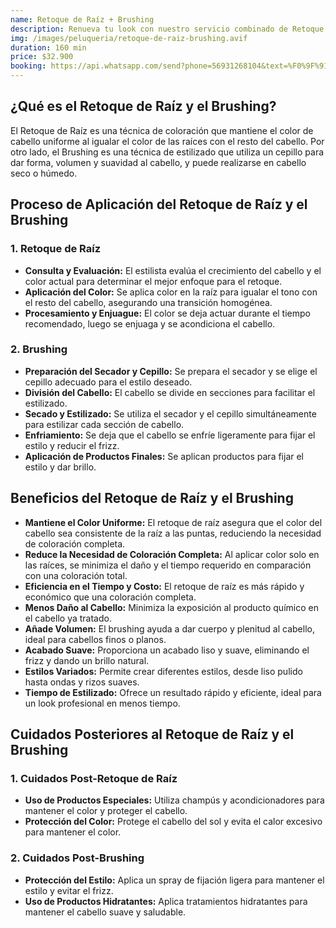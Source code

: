 ```yaml
---
name: Retoque de Raíz + Brushing
description: Renueva tu look con nuestro servicio combinado de Retoque de Raíz y Brushing. Disfruta de un acabado impecable con raíces perfectamente retocadas y un brushing suave y voluminoso, para un cabello radiante y bien cuidado.
img: /images/peluqueria/retoque-de-raiz-brushing.avif
duration: 160 min
price: $32.900
booking: https://api.whatsapp.com/send?phone=56931268104&text=%F0%9F%91%8B%F0%9F%8F%BB%20%C2%A1Hola!%20Quisiera%20agendar%20una%20hora%20para%20el%20retoque%20de%20ra%C3%ADz%20%2B%20brushing.
---
```


## ¿Qué es el Retoque de Raíz y el Brushing?

El Retoque de Raíz es una técnica de coloración que mantiene el color de cabello uniforme al igualar el color de las raíces con el resto del cabello. Por otro lado, el Brushing es una técnica de estilizado que utiliza un cepillo para dar forma, volumen y suavidad al cabello, y puede realizarse en cabello seco o húmedo.

## Proceso de Aplicación del Retoque de Raíz y el Brushing

### 1. Retoque de Raíz

- **Consulta y Evaluación:** El estilista evalúa el crecimiento del cabello y el color actual para determinar el mejor enfoque para el retoque.
- **Aplicación del Color:** Se aplica color en la raíz para igualar el tono con el resto del cabello, asegurando una transición homogénea.
- **Procesamiento y Enjuague:** El color se deja actuar durante el tiempo recomendado, luego se enjuaga y se acondiciona el cabello.

### 2. Brushing

- **Preparación del Secador y Cepillo:** Se prepara el secador y se elige el cepillo adecuado para el estilo deseado.
- **División del Cabello:** El cabello se divide en secciones para facilitar el estilizado.
- **Secado y Estilizado:** Se utiliza el secador y el cepillo simultáneamente para estilizar cada sección de cabello.
- **Enfriamiento:** Se deja que el cabello se enfríe ligeramente para fijar el estilo y reducir el frizz.
- **Aplicación de Productos Finales:** Se aplican productos para fijar el estilo y dar brillo.

## Beneficios del Retoque de Raíz y el Brushing

- **Mantiene el Color Uniforme:** El retoque de raíz asegura que el color del cabello sea consistente de la raíz a las puntas, reduciendo la necesidad de coloración completa.
- **Reduce la Necesidad de Coloración Completa:** Al aplicar color solo en las raíces, se minimiza el daño y el tiempo requerido en comparación con una coloración total.
- **Eficiencia en el Tiempo y Costo:** El retoque de raíz es más rápido y económico que una coloración completa.
- **Menos Daño al Cabello:** Minimiza la exposición al producto químico en el cabello ya tratado.
- **Añade Volumen:** El brushing ayuda a dar cuerpo y plenitud al cabello, ideal para cabellos finos o planos.
- **Acabado Suave:** Proporciona un acabado liso y suave, eliminando el frizz y dando un brillo natural.
- **Estilos Variados:** Permite crear diferentes estilos, desde liso pulido hasta ondas y rizos suaves.
- **Tiempo de Estilizado:** Ofrece un resultado rápido y eficiente, ideal para un look profesional en menos tiempo.

## Cuidados Posteriores al Retoque de Raíz y el Brushing

### 1. Cuidados Post-Retoque de Raíz

- **Uso de Productos Especiales:** Utiliza champús y acondicionadores para mantener el color y proteger el cabello.
- **Protección del Color:** Protege el cabello del sol y evita el calor excesivo para mantener el color.

### 2. Cuidados Post-Brushing

- **Protección del Estilo:** Aplica un spray de fijación ligera para mantener el estilo y evitar el frizz.
- **Uso de Productos Hidratantes:** Aplica tratamientos hidratantes para mantener el cabello suave y saludable.
